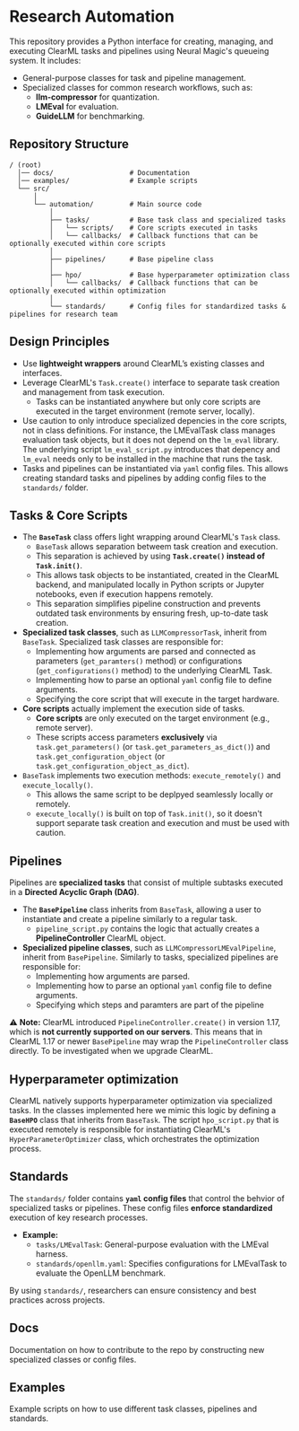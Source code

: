 # Research Automation  

This repository provides a Python interface for creating, managing, and executing ClearML tasks and pipelines using Neural Magic's queueing system. It includes:  

- General-purpose classes for task and pipeline management.  
- Specialized classes for common research workflows, such as:  
  - **llm-compressor** for quantization.
  - **LMEval** for evaluation.
  - **GuideLLM** for benchmarking.


## Repository Structure
```
/ (root)
  │── docs/                   # Documentation
  │── examples/               # Example scripts
  └── src/
      │
      └── automation/         # Main source code
          │ 
          ├── tasks/          # Base task class and specialized tasks
          │   └── scripts/    # Core scripts executed in tasks
          │   └── callbacks/  # Callback functions that can be optionally executed within core scripts
          │
          ├── pipelines/      # Base pipeline class
          │
          ├── hpo/            # Base hyperparameter optimization class
          │   └── callbacks/  # Callback functions that can be optionally executed within optimization
          │
          └── standards/      # Config files for standardized tasks & pipelines for research team
```


## Design Principles  

- Use **lightweight wrappers** around ClearML’s existing classes and interfaces.
- Leverage ClearML's `Task.create()` interface to separate task creation and management from task execution.
  - Tasks can be instantiated anywhere but only core scripts are executed in the target environment (remote server, locally).
- Use caution to only introduce specialized depencies in the core scripts, not in class definitions.
For instance, the LMEvalTask class manages evaluation task objects, but it does not depend on the `lm_eval` library.
The underlying script `lm_eval_script.py` introduces that depency and `lm_eval` needs only to be installed in the machine that runs the task.
- Tasks and pipelines can be instantiated via `yaml` config files.
This allows creating standard tasks and pipelines by adding config files to the `standards/` folder.


## Tasks & Core Scripts

- The **`BaseTask`** class offers light wrapping around ClearML's `Task` class.
  - `BaseTask` allows separation betweem task creation and execution.
  - This separation is achieved by using **`Task.create()` instead of `Task.init()`**.  
  - This allows task objects to be instantiated, created in the ClearML backend, and manipulated locally in Python scripts or Jupyter notebooks, even if execution happens remotely.
  - This separation simplifies pipeline construction and prevents outdated task environments by ensuring fresh, up-to-date task creation.
- **Specialized task classes**, such as `LLMCompressorTask`, inherit from `BaseTask`.
Specialized task classes are responsible for:
  - Implementing how arguments are parsed and connected as parameters (`get_paramters()` method) or configurations (`get_configurations()` method) to the underlying ClearML Task.
  - Implementing how to parse an optional `yaml` config file to define arguments.
  - Specifying the core script that will execute in the target hardware.
- **Core scripts** actually implement the execution side of tasks.
  - **Core scripts** are only executed on the target environment (e.g., remote server).
  - These scripts access parameters **exclusively** via `task.get_parameters()` (or `task.get_parameters_as_dict()`) and `task.get_configuration_object` (or `task.get_configuration_object_as_dict`).
- `BaseTask` implements two execution methods: `execute_remotely()` and `execute_locally()`.
  - This allows the same script to be deplpyed seamlessly locally or remotely.
  - `execute_locally()` is built on top of `Task.init()`, so it doesn't support separate task creation and execution and must be used with caution.


## Pipelines  

Pipelines are **specialized tasks** that consist of multiple subtasks executed in a **Directed Acyclic Graph (DAG)**.  

- The **`BasePipeline`** class inherits from `BaseTask`, allowing a user to instantiate and create a pipeline similarly to a regular task.
  - `pipeline_script.py` contains the logic that actually creates a **PipelineController** ClearML object.
- **Specialized pipeline classes**, such as `LLMCompressorLMEvalPipeline`, inherit from `BasePipeline`.
Similarly to tasks, specialized pipelines are responsible for:
  - Implementing how arguments are parsed.
  - Implementing how to parse an optional `yaml` config file to define arguments.
  - Specifying which steps and paramters are part of the pipeline

⚠ **Note:** ClearML introduced `PipelineController.create()` in version 1.17, which is **not currently supported on our servers**.
This means that in ClearML 1.17 or newer `BasePipeline` may wrap the `PipelineController` class directly.
To be investigated when we upgrade ClearML.


## Hyperparameter optimization

ClearML natively supports hyperparameter optimization via specialized tasks.
In the classes implemented here we mimic this logic by defining a **`BaseHPO`** class that inherits from `BaseTask`.
The script `hpo_script.py` that is executed remotely is responsible for instantiating ClearML's `HyperParameterOptimizer` class, which orchestrates the optimization process.


## Standards  

The `standards/` folder contains **`yaml` config files** that control the behvior of specialized tasks or pipelines.
These config files **enforce standardized** execution of key research processes.  

- **Example:**  
  - `tasks/LMEvalTask`: General-purpose evaluation with the LMEval harness.  
  - `standards/openllm.yaml`: Specifies configurations for LMEvalTask to evaluate the OpenLLM benchmark.

By using `standards/`, researchers can ensure consistency and best practices across projects. 


## Docs

Documentation on how to contribute to the repo by constructing new specialized classes or config files.


## Examples

Example scripts on how to use different task classes, pipelines and standards.
